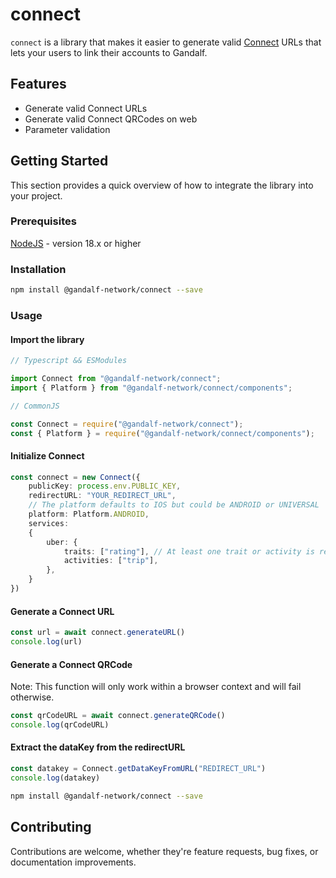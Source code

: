 # connect

`connect` is a library that makes it easier to generate valid [Connect](https://docs.gandalf.network/concepts/connect) URLs that lets your users to link their accounts to Gandalf.

## Features

- Generate valid Connect URLs
- Generate valid Connect QRCodes on web
- Parameter validation

## Getting Started

This section provides a quick overview of how to integrate the library into your project.

### Prerequisites

[NodeJS](https://nodejs.org/) - version 18.x or higher

### Installation

```bash
npm install @gandalf-network/connect --save
```

### Usage

#### Import the library

```typescript
// Typescript && ESModules

import Connect from "@gandalf-network/connect";
import { Platform } from "@gandalf-network/connect/components";
```

```javascript
// CommonJS

const Connect = require("@gandalf-network/connect");
const { Platform } = require("@gandalf-network/connect/components");
```

#### Initialize Connect

```typescript
const connect = new Connect({
    publicKey: process.env.PUBLIC_KEY, 
    redirectURL: "YOUR_REDIRECT_URL",
    // The platform defaults to IOS but could be ANDROID or UNIVERSAL
    platform: Platform.ANDROID,
    services: 
    {
        uber: {
            traits: ["rating"], // At least one trait or activity is required
            activities: ["trip"],
        },
    }
})
```

#### Generate a Connect URL

```typescript
const url = await connect.generateURL()
console.log(url)
```

#### Generate a Connect QRCode

Note: This function will only work within a browser context and will fail otherwise.

```typescript
const qrCodeURL = await connect.generateQRCode()
console.log(qrCodeURL)
```

#### Extract the dataKey from the redirectURL

```typescript
const datakey = Connect.getDataKeyFromURL("REDIRECT_URL")
console.log(datakey)
```

```bash
npm install @gandalf-network/connect --save
```

## Contributing

Contributions are welcome, whether they're feature requests, bug fixes, or documentation improvements.
